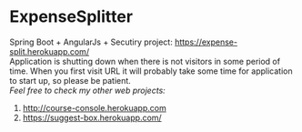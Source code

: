 # ExpenseSplitter
Spring Boot + AngularJs + Secutiry project:
https://expense-split.herokuapp.com/ <br />
Application is shutting down when there is not visitors in some period of time.
When you first visit URL it will probably take some time for application to start up, so please be patient. <br />
*Feel free to check my other web projects:* <br />
1. http://course-console.herokuapp.com <br />
2. https://suggest-box.herokuapp.com/ <br />

